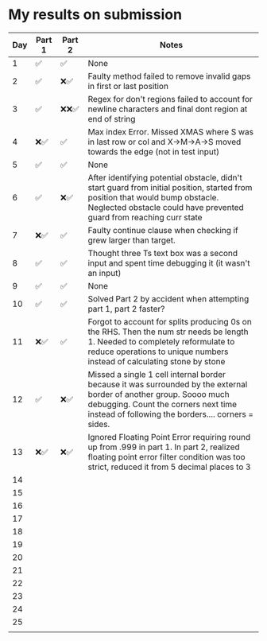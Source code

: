 # My results on submission
| Day | Part 1   | Part 2   |   Notes    |
|-----|----------|----------|------------|
| 1   |✅|✅|None|
| 2   |✅|❌✅|Faulty method failed to remove invalid gaps in first or last position|
| 3   |✅|❌❌✅ |Regex for don't regions failed to account for newline characters and final dont region at end of string|
| 4   |❌✅|✅| Max index Error. Missed XMAS where S was in last row or col and X->M->A->S moved towards the edge (not in test input)|
| 5   |✅|✅|None|
| 6   |✅|❌✅|After identifying potential obstacle, didn't start guard from initial position, started from position that would bump obstacle. Neglected obstacle could have prevented guard from reaching curr state|
| 7   |❌✅|✅| Faulty continue clause when checking if grew larger than target.|
| 8   |✅|✅|Thought three Ts text box was a second input and spent time debugging it (it wasn't an input)|
| 9   |✅|✅| None |
| 10  |✅|✅| Solved Part 2 by accident when attempting part 1, part 2 faster?|
| 11  |❌✅|✅| Forgot to account for splits producing 0s on the RHS. Then the num str needs be length 1. Needed to completely reformulate to reduce operations to unique numbers instead of calculating stone by stone|
| 12  |✅|❌✅| Missed a single 1 cell internal border because it was surrounded by the external border of another group. Soooo much debugging. Count the corners next time instead of following the borders.... corners = sides.|
| 13  |❌✅|❌✅|Ignored Floating Point Error requiring round up from .999 in part 1. In part 2, realized floating point error filter condition was too strict, reduced it from 5 decimal places to 3|
| 14  ||||
| 15  ||||
| 16  ||||
| 17  ||||
| 18  ||||
| 19  ||||
| 20  ||||
| 21  ||||
| 22  ||||
| 23  ||||
| 24  ||||
| 25  ||||
||||

